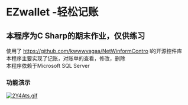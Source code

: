 # EZwallet -轻松记账
## 本程序为C Sharp的期末作业，仅供练习
使用了 https://github.com/kwwwvagaa/NetWinformContro l的开源控件库   
本程序主要实现了记账，对账单的查看，修改，删除   
本程序依赖于Microsoft SQL Server    
### 功能演示
[![2Y4Ats.gif](https://z3.ax1x.com/2021/06/04/2Y4Ats.gif)](https://imgtu.com/i/2Y4Ats)
